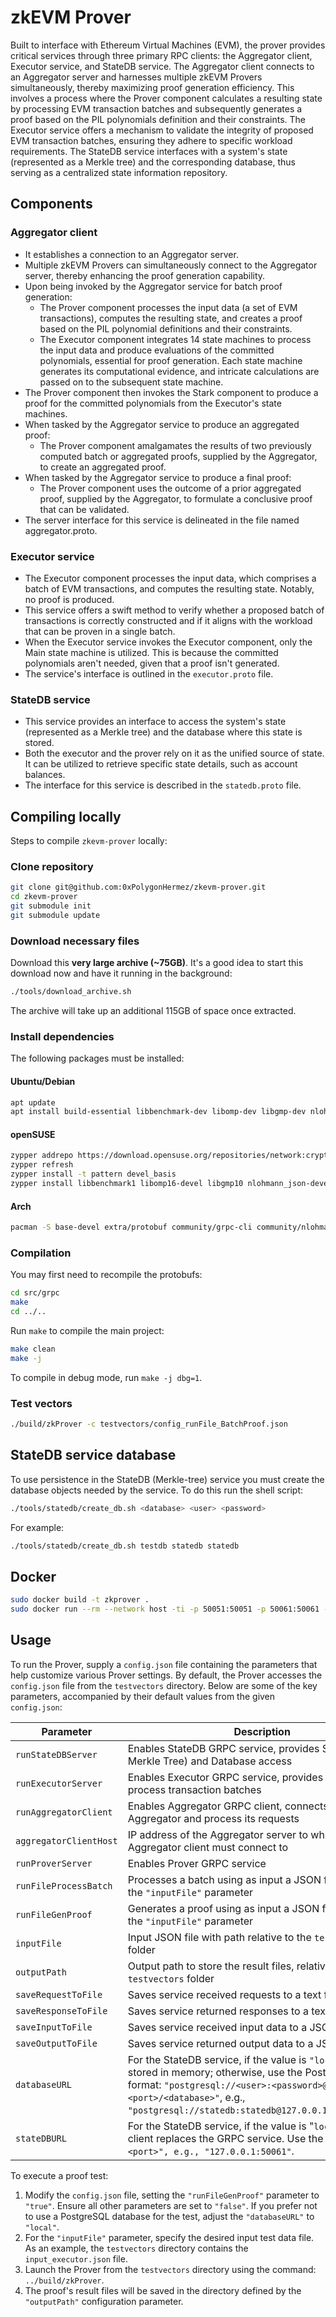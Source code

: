 # zkEVM Prover

Built to interface with Ethereum Virtual Machines (EVM), the prover provides critical services through three primary RPC clients: the Aggregator client, Executor service, and StateDB service. The Aggregator client connects to an Aggregator server and harnesses multiple zkEVM Provers simultaneously, thereby maximizing proof generation efficiency. This involves a process where the Prover component calculates a resulting state by processing EVM transaction batches and subsequently generates a proof based on the PIL polynomials definition and their constraints. The Executor service offers a mechanism to validate the integrity of proposed EVM transaction batches, ensuring they adhere to specific workload requirements. The StateDB service interfaces with a system's state (represented as a Merkle tree) and the corresponding database, thus serving as a centralized state information repository.

## Components

### Aggregator client

- It establishes a connection to an Aggregator server.
- Multiple zkEVM Provers can simultaneously connect to the Aggregator server, thereby enhancing the proof generation capability.
- Upon being invoked by the Aggregator service for batch proof generation:
  - The Prover component processes the input data (a set of EVM transactions), computes the resulting state, and creates a proof based on the PIL polynomial definitions and their constraints.
  - The Executor component integrates 14 state machines to process the input data and produce evaluations of the committed polynomials, essential for proof generation. Each state machine generates its computational evidence, and intricate calculations are passed on to the subsequent state machine.
- The Prover component then invokes the Stark component to produce a proof for the committed polynomials from the Executor's state machines.
- When tasked by the Aggregator service to produce an aggregated proof:
  - The Prover component amalgamates the results of two previously computed batch or aggregated proofs, supplied by the Aggregator, to create an aggregated proof.
- When tasked by the Aggregator service to produce a final proof:
  - The Prover component uses the outcome of a prior aggregated proof, supplied by the Aggregator, to formulate a conclusive proof that can be validated.
- The server interface for this service is delineated in the file named aggregator.proto.

### Executor service

- The Executor component processes the input data, which comprises a batch of EVM transactions, and computes the resulting state. Notably, no proof is produced.
- This service offers a swift method to verify whether a proposed batch of transactions is correctly constructed and if it aligns with the workload that can be proven in a single batch.
- When the Executor service invokes the Executor component, only the Main state machine is utilized. This is because the committed polynomials aren't needed, given that a proof isn't generated.
- The service's interface is outlined in the `executor.proto` file.

### StateDB service

- This service provides an interface to access the system's state (represented as a Merkle tree) and the database where this state is stored.
- Both the executor and the prover rely on it as the unified source of state. It can be utilized to retrieve specific state details, such as account balances.
- The interface for this service is described in the `statedb.proto` file.

## Compiling locally

Steps to compile `zkevm-prover` locally:
### Clone repository

```sh
git clone git@github.com:0xPolygonHermez/zkevm-prover.git
cd zkevm-prover
git submodule init
git submodule update
```

### Download necessary files

Download this **very large archive (~75GB)**. It's a good idea to start this download now and have it running in the background:

```sh
./tools/download_archive.sh
```

The archive will take up an additional 115GB of space once extracted.

### Install dependencies

The following packages must be installed:

#### Ubuntu/Debian

```sh
apt update
apt install build-essential libbenchmark-dev libomp-dev libgmp-dev nlohmann-json3-dev postgresql libpqxx-dev libpqxx-doc nasm libsecp256k1-dev grpc-proto libsodium-dev libprotobuf-dev libssl-dev cmake libgrpc++-dev protobuf-compiler protobuf-compiler-grpc uuid-dev
```

#### openSUSE
```sh
zypper addrepo https://download.opensuse.org/repositories/network:cryptocurrencies/openSUSE_Tumbleweed/network:cryptocurrencies.repo
zypper refresh
zypper install -t pattern devel_basis
zypper install libbenchmark1 libomp16-devel libgmp10 nlohmann_json-devel postgresql libpqxx-devel ghc-postgresql-libpq-devel nasm libsecp256k1-devel grpc-devel libsodium-devel libprotobuf-c-devel libssl53 cmake libgrpc++1_57 protobuf-devel uuid-devel llvm llvm-devel libopenssl-devel
```

#### Arch
```sh
pacman -S base-devel extra/protobuf community/grpc-cli community/nlohmann-json extra/libpqxx nasm extra/libsodium community/libsecp256k1
```

### Compilation

You may first need to recompile the protobufs:
```sh
cd src/grpc
make
cd ../..
```

Run `make` to compile the main project:

```sh
make clean
make -j
```

To compile in debug mode, run `make -j dbg=1`.

### Test vectors

```sh
./build/zkProver -c testvectors/config_runFile_BatchProof.json
```

## StateDB service database

To use persistence in the StateDB (Merkle-tree) service you must create the database objects needed by the service. To do this run the shell script:

```sh
./tools/statedb/create_db.sh <database> <user> <password>
```

For example:

```sh
./tools/statedb/create_db.sh testdb statedb statedb
```

## Docker

```sh
sudo docker build -t zkprover .
sudo docker run --rm --network host -ti -p 50051:50051 -p 50061:50061 -p 50071:50071 -v $PWD/testvectors:/usr/src/app zkprover input_executor.json
```

## Usage

To run the Prover, supply a `config.json` file containing the parameters that help customize various Prover settings. By default, the Prover accesses the `config.json` file from the `testvectors` directory. Below are some of the key parameters, accompanied by their default values from the given `config.json`:

| Parameter              | Description |
| ---------------------- | ----------- |
| `runStateDBServer`     | Enables StateDB GRPC service, provides SMT (Sparse Merkle Tree) and Database access |
| `runExecutorServer`    | Enables Executor GRPC service, provides a service to process transaction batches    |
| `runAggregatorClient`  | Enables Aggregator GRPC client, connects to the Aggregator and process its requests |
| `aggregatorClientHost` | IP address of the Aggregator server to which the Aggregator client must connect to  |
| `runProverServer`      | Enables Prover GRPC service                                                         |
| `runFileProcessBatch`  | Processes a batch using as input a JSON file defined in the `"inputFile"` parameter |
| `runFileGenProof`      | Generates a proof using as input a JSON file defined in the `"inputFile"` parameter |
| `inputFile`            | Input JSON file with path relative to the `testvectors` folder                      |
| `outputPath`           | Output path to store the result files, relative to the `testvectors` folder         |
| `saveRequestToFile`    | Saves service received requests to a text file                                      |
| `saveResponseToFile`   | Saves service returned responses to a text file                                     |
| `saveInputToFile`      | Saves service received input data to a JSON file                                    |
| `saveOutputToFile`     | Saves service returned output data to a JSON file                                   |
| `databaseURL`          | For the StateDB service, if the value is `"local"`, data is stored in memory; otherwise, use the PostgreSQL format: `"postgresql://<user>:<password>@<ip>:<port>/<database>"`, e.g., `"postgresql://statedb:statedb@127.0.0.1:5432/testdb"`. |
| `stateDBURL`           | For the StateDB service, if the value is "`local"`, a local client replaces the GRPC service. Use the format: `"<ip>:<port>", e.g., "127.0.0.1:50061"`. |

To execute a proof test:

1. Modify the `config.json` file, setting the `"runFileGenProof"` parameter to `"true"`. Ensure all other parameters are set to `"false"`. If you prefer not to use a PostgreSQL database for the test, adjust the `"databaseURL"` to `"local"`.
2. For the `"inputFile"` parameter, specify the desired input test data file. As an example, the `testvectors` directory contains the `input_executor.json` file.
3. Launch the Prover from the `testvectors` directory using the command: `../build/zkProver`.
4. The proof's result files will be saved in the directory defined by the `"outputPath"` configuration parameter.
